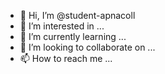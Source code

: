 - 👋 Hi, I’m @student-apnacoll
- 👀 I’m interested in ...
- 🌱 I’m currently learning ...
- 💞️ I’m looking to collaborate on ...
- 📫 How to reach me ...

<!---
student-apnacoll/student-apnacoll is a ✨ special ✨ repository because its `README.md` (this file) appears on your GitHub profile.
You can click the Preview link to take a look at your changes.
--->
